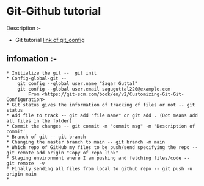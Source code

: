 # Git-Github tutorial

Description :-
* Git tutorial
[link of git_config](https://git-scm.com/book/en/v2/Customizing-Git-Git-Configuration)

## infomation :-

	* Initialize the git --  git init
	* Config-global-git -- 
	    git config --global user.name "Sagar Guttal"
        git config --global user.email saguguttal220@example.com
	        From <https://git-scm.com/book/en/v2/Customizing-Git-Git-Configuration> 
	* Git status gives the information of tracking of files or not -- git status 
	* Add file to track -- git add "file name" or git add . (Dot means add all files in the folder)
	* Commit the changes -- git commit -m "commit msg" -m "Description of commit'
	* Branch of git -- git branch
	* Changing the master branch to main -- git branch -m main
	* Which repo of GitHub my files to be push/send specifying the repo -- git remote add origin "Copy of repo link"
	* Staging environment where I am pushing and fetching files/code -- git remote  -v 
    * Finally sending all files from local to github repo -- git push -u origin main
    *  
